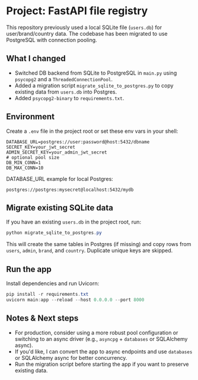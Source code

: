 # Project: FastAPI file registry

This repository previously used a local SQLite file (`users.db`) for user/brand/country data. The codebase has been migrated to use PostgreSQL with connection pooling.

## What I changed
- Switched DB backend from SQLite to PostgreSQL in `main.py` using `psycopg2` and a `ThreadedConnectionPool`.
- Added a migration script `migrate_sqlite_to_postgres.py` to copy existing data from `users.db` into Postgres.
- Added `psycopg2-binary` to `requirements.txt`.

## Environment
Create a `.env` file in the project root or set these env vars in your shell:

```
DATABASE_URL=postgres://user:password@host:5432/dbname
SECRET_KEY=your_jwt_secret
ADMIN_SECRET_KEY=your_admin_jwt_secret
# optional pool size
DB_MIN_CONN=1
DB_MAX_CONN=10
```

DATABASE_URL example for local Postgres:
```
postgres://postgres:mysecret@localhost:5432/mydb
```

## Migrate existing SQLite data
If you have an existing `users.db` in the project root, run:

```powershell
python migrate_sqlite_to_postgres.py
```

This will create the same tables in Postgres (if missing) and copy rows from `users`, `admin`, `brand`, and `country`. Duplicate unique keys are skipped.

## Run the app
Install dependencies and run Uvicorn:

```powershell
pip install -r requirements.txt
uvicorn main:app --reload --host 0.0.0.0 --port 8000
```

## Notes & Next steps
- For production, consider using a more robust pool configuration or switching to an async driver (e.g., `asyncpg` + `databases` or SQLAlchemy async).
- If you'd like, I can convert the app to async endpoints and use `databases` or SQLAlchemy async for better concurrency.
- Run the migration script before starting the app if you want to preserve existing data.
